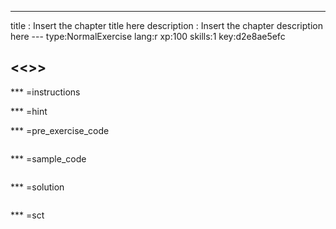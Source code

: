 ---
title       : Insert the chapter title here
description : Insert the chapter description here
--- type:NormalExercise lang:r xp:100 skills:1 key:d2e8ae5efc
## <<<New Exercise>>>


*** =instructions

*** =hint

*** =pre_exercise_code
```{r}

```

*** =sample_code
```{r}

```

*** =solution
```{r}

```

*** =sct
```{r}

```
